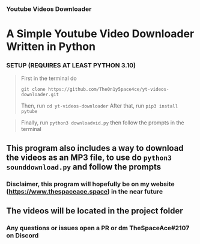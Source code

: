 ### Youtube Videos Downloader

# A Simple Youtube Video Downloader Written in Python

### SETUP (REQUIRES AT LEAST PYTHON 3.10)
> First in the terminal do
> ```
> git clone https://github.com/The0n1y5pace4ce/yt-videos-downloader.git
> ```
> Then, run ```cd yt-videos-downloader```
> After that, run ```pip3 install pytube```

> Finally, run ```python3 downloadvid.py``` then follow the prompts in the terminal

## This program also includes a way to download the videos as an MP3 file, to use do ```python3 sounddownload.py``` and follow the prompts

### Disclaimer, this program will hopefully be on my website (https://www.thespaceace.space) in the near future

## The videos will be located in the project folder


### Any questions or issues open a PR or dm TheSpaceAce#2107 on Discord